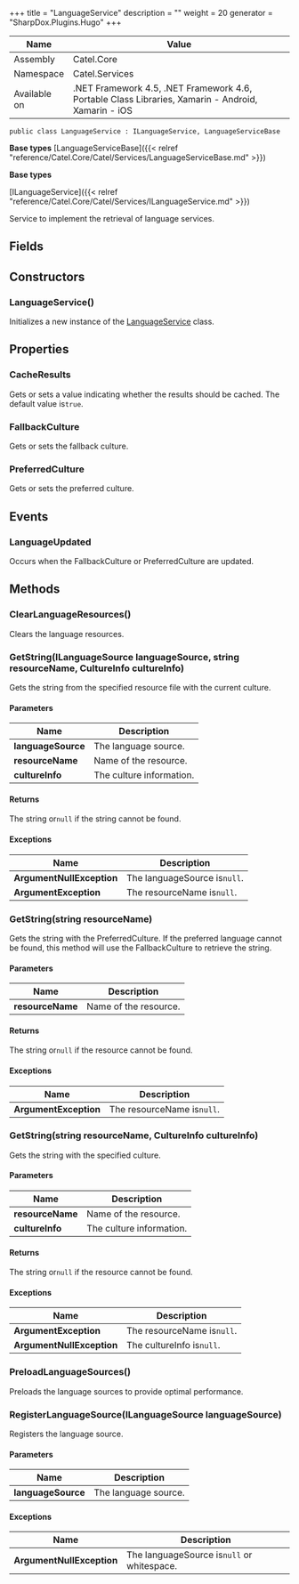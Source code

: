 

+++
title = "LanguageService" 
description = ""
weight = 20
generator = "SharpDox.Plugins.Hugo"
+++

Name|Value
---|---
Assembly|Catel.Core
Namespace|Catel.Services
Available on|.NET Framework 4.5, .NET Framework 4.6, Portable Class Libraries, Xamarin - Android, Xamarin - iOS

```
public class LanguageService : ILanguageService, LanguageServiceBase
```

**Base types**
[LanguageServiceBase]({{< relref "reference/Catel.Core/Catel/Services/LanguageServiceBase.md" >}})

**Base types**

[ILanguageService]({{< relref "reference/Catel.Core/Catel/Services/ILanguageService.md" >}})

Service to implement the retrieval of language services.

## Fields

## Constructors

### LanguageService()

Initializes a new instance of the [LanguageService](#) class.

## Properties

### CacheResults

Gets or sets a value indicating whether the results should be cached. The default value is`true`.

### FallbackCulture

Gets or sets the fallback culture.

### PreferredCulture

Gets or sets the preferred culture.

## Events

### LanguageUpdated

Occurs when the FallbackCulture or PreferredCulture are updated.

## Methods

### ClearLanguageResources()

Clears the language resources.

### GetString(ILanguageSource languageSource, string resourceName, CultureInfo cultureInfo)

Gets the string from the specified resource file with the current culture.

#### Parameters

Name|Description
---|---
**languageSource**|The language source.
**resourceName**|Name of the resource.
**cultureInfo**|The culture information.

#### Returns

The string or`null` if the string cannot be found.

#### Exceptions

Name|Description
---|---
**ArgumentNullException**|The languageSource is`null`.
**ArgumentException**|The resourceName is`null`.

### GetString(string resourceName)

Gets the string with the PreferredCulture. If the preferred language cannot be found, this method will use the FallbackCulture to retrieve the string.

#### Parameters

Name|Description
---|---
**resourceName**|Name of the resource.

#### Returns

The string or`null` if the resource cannot be found.

#### Exceptions

Name|Description
---|---
**ArgumentException**|The resourceName is`null`.

### GetString(string resourceName, CultureInfo cultureInfo)

Gets the string with the specified culture.

#### Parameters

Name|Description
---|---
**resourceName**|Name of the resource.
**cultureInfo**|The culture information.

#### Returns

The string or`null` if the resource cannot be found.

#### Exceptions

Name|Description
---|---
**ArgumentException**|The resourceName is`null`.
**ArgumentNullException**|The cultureInfo is`null`.

### PreloadLanguageSources()

Preloads the language sources to provide optimal performance.

### RegisterLanguageSource(ILanguageSource languageSource)

Registers the language source.

#### Parameters

Name|Description
---|---
**languageSource**|The language source.

#### Exceptions

Name|Description
---|---
**ArgumentNullException**|The languageSource is`null` or whitespace.


